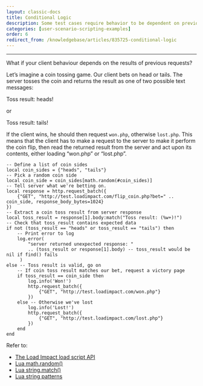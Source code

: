 ```yaml
---
layout: classic-docs
title: Conditional Logic
description: Some test cases require behavior to be dependent on previous requests.  You can build conditional logic directly into our scripts in Load Impact
categories: [user-scenario-scripting-examples]
order: 6
redirect_from: /knowledgebase/articles/835725-conditional-logic
---
```


***

What if your client behaviour depends on the results of previous requests?

Let’s imagine a coin tossing game. Our client bets on head or tails. The server tosses the coin and returns the result as one of two possible text messages:

Toss result: heads!

or

Toss result: tails!

If the client wins, he should then request `won.php`, otherwise `lost.php`. This means that the client has to make a request to the server to make it perform the coin flip, then read the returned result from the server and act upon its contents, either loading “won.php” or “lost.php”.

```
-- Define a list of coin sides
local coin_sides = {"heads", "tails"}
-- Pick a random coin side
local coin_side = coin_sides[math.random(#coin_sides)]
-- Tell server what we're betting on.
local response = http.request_batch({
    {"GET", "http://test.loadimpact.com/flip_coin.php?bet=" .. coin_side, response_body_bytes=1024}
})
-- Extract a coin toss result from server response
local toss_result = response[1].body:match("Toss result: (%w+)!")
-- Check that toss_result contains expected data
if not (toss_result == "heads" or toss_result == "tails") then
    -- Print error to log
    log.error(
        "server returned unexpected response: "
        .. (toss_result or response[1].body) -- toss_result would be nil if find() fails
     )
else -- Toss result is valid, go on
    -- If coin toss result matches our bet, request a victory page
    if toss_result == coin_side then
        log.info('Won!')
        http.request_batch({
            {"GET", "http://test.loadimpact.com/won.php"}
        })
    else -- Otherwise we've lost
        log.info('Lost!')
        http.request_batch({
            {"GET", "http://test.loadimpact.com/lost.php"}
        })
    end
end
```

Refer to:

- [The Load Impact load script API](https://loadimpact.com/load-script-api)
- [Lua math.random()](http://www.lua.org/manual/5.1/manual.html#pdf-math.random)
- [Lua string.match()](http://www.lua.org/manual/5.1/manual.html#pdf-string.match)
- [Lua string patterns](http://www.lua.org/manual/5.1/manual.html#5.4.1)
